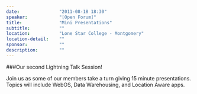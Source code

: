 ```yaml
---
date:               "2011-08-18 18:30"
speaker:            "[Open Forum]"
title:              "Mini Presentations"
subtitle:           ""
location:           "Lone Star College - Montgomery"
location-detail:    ""
sponsor:            ""
description:        ""
---
```

###Our second Lightning Talk Session!

Join us as some of our members take a turn giving 15 minute presentations.
Topics will include WebOS, Data Warehousing, and Location Aware apps.

